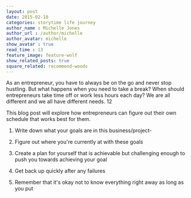 ```yaml
---
layout: post
date: 2015-02-10
categories: storytime life journey
author_name : Michelle Jones
author_url : /author/michelle
author_avatar: michelle
show_avatar : true
read_time : 13
feature_image: feature-wolf
show_related_posts: true
square_related: recommend-woods
---
```


As an entrepreneur, you have to always be on the go and never stop hustling. But what happens when you need to take a break? When should entrepreneurs take time off or work less hours each day? We are all different and we all have different needs.   12

This blog post will explore how entrepreneurs can figure out their own schedule that works best for them. 

1) Write down what your goals are in this business/project-  
2) Figure out where you're currently at with these goals 

3) Create a plan for yourself that is achievable but challenging enough to push you towards achieving your goal 

4) Get back up quickly after any failures

5) Remember that it's okay not to know everything right away as long as you put


